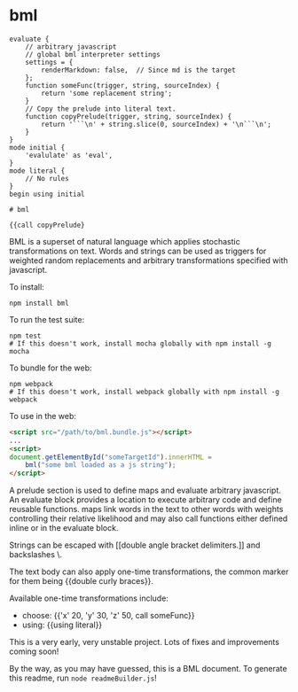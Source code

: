 
# bml

```
evaluate {
    // arbitrary javascript
    // global bml interpreter settings
    settings = {
        renderMarkdown: false,  // Since md is the target
    };
    function someFunc(trigger, string, sourceIndex) {
        return 'some replacement string';
    }
    // Copy the prelude into literal text.
    function copyPrelude(trigger, string, sourceIndex) {
        return '```\n' + string.slice(0, sourceIndex) + '\n```\n';
    }
}
mode initial {
    'evalulate' as 'eval',
}
mode literal {
    // No rules
}
begin using initial

# bml

{{call copyPrelude}
```


BML is a superset of natural language which applies stochastic transformations
on text. Words and strings can be used as triggers for weighted random
replacements and arbitrary transformations specified with javascript.

To install:
```
npm install bml
```

To run the test suite:
```
npm test
# If this doesn't work, install mocha globally with npm install -g mocha
```

To bundle for the web:
```
npm webpack
# If this doesn't work, install webpack globally with npm install -g webpack
```

To use in the web:
```html
<script src="/path/to/bml.bundle.js"></script>
...
<script>
document.getElementById("someTargetId").innerHTML =
    bml("some bml loaded as a js string");
</script>
```

A prelude section is used to define maps and evaluate arbitrary
javascript. An evaluate block provides a location to execute arbitrary code
and define reusable functions. maps link words in the text to other words
with weights controlling their relative likelihood and may also call functions
either defined inline or in the evaluate block.

Strings can be escaped with [[double angle bracket delimiters.]] and backslashes \\.

The text body can also apply one-time transformations, the common marker
for them being {{double curly braces}}.

Available one-time transformations include:

* choose: {{'x' 20, 'y' 30, 'z' 50, call someFunc}}
* using: {{using literal}}

This is a very early, very unstable project. Lots of fixes and improvements coming soon!

By the way, as you may have guessed, this is a BML document. To generate this readme,
run `node readmeBuilder.js`!
